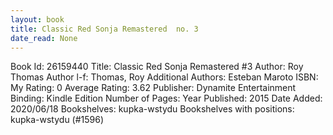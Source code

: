 ```yaml
---
layout: book
title: Classic Red Sonja Remastered  no. 3
date_read: None
---
```


Book Id: 26159440
Title: Classic Red Sonja Remastered #3
Author: Roy Thomas
Author l-f: Thomas, Roy
Additional Authors: Esteban Maroto
ISBN: 
My Rating: 0
Average Rating: 3.62
Publisher: Dynamite Entertainment
Binding: Kindle Edition
Number of Pages: 
Year Published: 2015
Date Added: 2020/06/18
Bookshelves: kupka-wstydu
Bookshelves with positions: kupka-wstydu (#1596)

